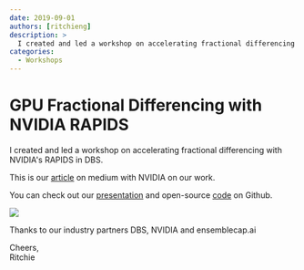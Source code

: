 ```yaml
---
date: 2019-09-01
authors: [ritchieng]
description: >
  I created and led a workshop on accelerating fractional differencing with NVIDIA's RAPIDS in DBS, one of the largest bank in Singapore.
categories:
  - Workshops
---
```


# GPU Fractional Differencing with NVIDIA RAPIDS

I created and led a workshop on accelerating fractional differencing with NVIDIA's RAPIDS in DBS.

<!-- more -->

This is our [article](https://medium.com/rapids-ai/rapid-fractional-differencing-to-minimize-memory-loss-while-making-a-time-series-stationary-2052f6c060a4) on medium with NVIDIA on our work.

You can check out our [presentation](https://www.researchgate.net/publication/335159299_GFD_GPU_Fractional_Differencing_for_Rapid_Large-scale_Stationarizing_of_Time_Series_Data_while_Minimizing_Memory_Loss) and open-source [code](https://github.com/ritchieng/fractional_differencing_gpu) on Github.

![](https://res.cloudinary.com/ritchieng/image/upload/v1583310918/deeplearningwizard.com/dbsnvidiaensemble_1-1024x768.jpg)

Thanks to our industry partners DBS, NVIDIA and ensemblecap.ai

Cheers,
<br />Ritchie